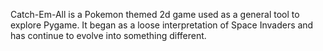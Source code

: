 Catch-Em-All is a Pokemon themed 2d game used as a general tool to explore Pygame.
It began as a loose interpretation of Space Invaders and has continue to evolve
into something different. 
